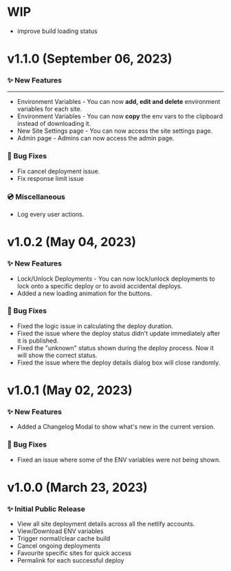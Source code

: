 # WIP

- improve build loading status

# v1.1.0 (September 06, 2023)

### ✨ New Features

---

- Environment Variables - You can now **add, edit and delete** environment variables for each site.
- Environment Variables - You can now **copy** the env vars to the clipboard instead of downloading it.
- New Site Settings page - You can now access the site settings page.
- Admin page - Admins can now access the admin page.

### 🐞 Bug Fixes

- Fix cancel deployment issue.
- Fix response limit issue

### 💿 Miscellaneous

- Log every user actions.

# v1.0.2 (May 04, 2023)

### ✨ New Features

- Lock/Unlock Deployments - You can now lock/unlock deployments to lock onto a specific deploy or to avoid accidental deploys.
- Added a new loading animation for the buttons.

### 🐞 Bug Fixes

- Fixed the logic issue in calculating the deploy duration.
- Fixed the issue where the deploy status didn't update immediately after it is published.
- Fixed the "unknown" status shown during the deploy process. Now it will show the correct status.
- Fixed the issue where the deploy details dialog box will close randomly.

# v1.0.1 (May 02, 2023)

### ✨ New Features

- Added a Changelog Modal to show what's new in the current version.

### 🐞 Bug Fixes

- Fixed an issue where some of the ENV variables were not being shown.

# v1.0.0 (March 23, 2023)

### ✨ Initial Public Release

- View all site deployment details across all the netlify accounts.
- View/Download ENV variables
- Trigger normal/clear cache build
- Cancel ongoing deployments
- Favourite specific sites for quick access
- Permalink for each successful deploy
